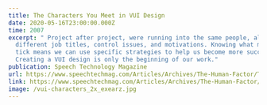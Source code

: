 ```yaml
---
title: The Characters You Meet in VUI Design
date: 2020-05-16T23:00:00.000Z
time: 2007
excerpt: " Project after project, were running into the same people, all with
  different job titles, control issues, and motivations. Knowing what makes them
  tick means we can use specific strategies to help us become more successful.
  Creating a VUI design is only the beginning of our work."
publication: Speech Technology Magazine
url: https://www.speechtechmag.com/Articles/Archives/The-Human-Factor/The-Characters-You-Meet-in-VUI-Design-37408.aspx
link: https://www.speechtechmag.com/Articles/Archives/The-Human-Factor/The-Characters-You-Meet-in-VUI-Design-37408.aspx
image: /vui-characters_2x_exearz.jpg
---
```

